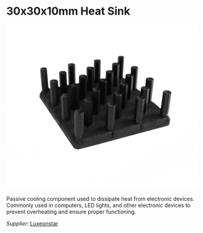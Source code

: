 # 30x30x10mm Heat Sink


![](../../images/heat-sink.jpg)

Passive cooling component used to dissipate heat from electronic devices. Commonly used in computers, LED lights, and other electronic devices to prevent overheating and ensure proper functioning.

_Supplier:_ [Luxeonstar](https://www.luxeonstar.com/30mm-square-14.0-degree-cw-alpha-heat-sink)